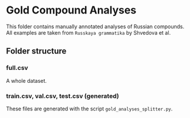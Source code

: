# Gold Compound Analyses
This folder contains manually annotated analyses of Russian compounds. All 
examples are taken from `Russkaya grammatika` by Shvedova et al.

## Folder structure

### full.csv
A whole dataset.

### train.csv, val.csv, test.csv (generated)
These files are generated with the script `gold_analyses_splitter.py`.
